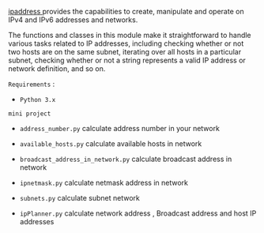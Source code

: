 [ipaddress ](https://docs.python.org/3/library/ipaddress.html)
provides the capabilities to create, manipulate and operate on IPv4 and IPv6 addresses and networks.

The functions and classes in this module make it straightforward to handle various tasks related to IP addresses, including checking whether or not two hosts are on the same subnet, iterating over all hosts in a particular subnet, checking whether or not a string represents a valid IP address or network definition, and so on.

`Requirements` :
- `Python 3.x`

`mini project`

- `address_number.py` calculate address number in your network 

- `available_hosts.py` calculate available hosts in network

- `broadcast_address_in_network.py` calculate broadcast address in network

- `ipnetmask.py` calculate netmask address in network

- `subnets.py` calculate subnet network

- `ipPlanner.py` calculate network address ,  Broadcast address and host IP addresses



